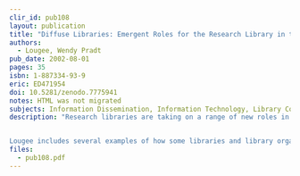 ```yaml
---
clir_id: pub108
layout: publication
title: "Diffuse Libraries: Emergent Roles for the Research Library in the Digital Age"
authors: 
  - Lougee, Wendy Pradt
pub_date: 2002-08-01
pages: 35
isbn: 1-887334-93-9
eric: ED471954
doi: 10.5281/zenodo.7775941
notes: HTML was not migrated
subjects: Information Dissemination, Information Technology, Library Collection Development, Library Development, Library Role, Library Services, Program Development, Research Libraries, Technological Advancement
description: "Research libraries are taking on a range of new roles in the digital age as they become more deeply engaged in the creation and dissemination of knowledge. While some of these roles are extensions of traditional library activity, others are largely new. Wendy Lougee, university librarian at the University of Minnesota, explores some of these emerging functions in this report.


Lougee includes several examples of how some libraries and library organizations are forging new services in areas of collection development, information access, and user services; she also touches briefly on the continued importance of library as place. In addition, she suggests where new roles might emerge. In the section on information access, for example, she notes the potential for libraries to contribute to the development of the Semantic Web, which aims to develop languages for expressing information in a form that machines can process, and which therefore can be searched more accurately and efficiently. She writes, “Designing the Semantic Web will require a mix of skills, and librarians have the potential to contribute significantly to this effort.” She also notes that there is a potential role for the library in certifying the authenticity and provenance of content on the Semantic Web."
files:
  - pub108.pdf
---
```

